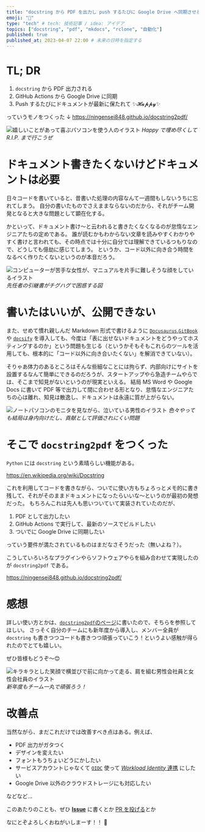 ```yaml
---
title: "docstring から PDF を出力し push するたびに Google Drive へ同期させる"
emoji: "📘"
type: "tech" # tech: 技術記事 / idea: アイデア
topics: ["docstring", "pdf", "mkdocs", "rclone", "自動化"]
published: true
published_at: 2023-04-07 22:00 # 未来の日時を指定する
---
```


# TL; DR

1. `docstring` から PDF 出力される
2. GitHub Actions から Google Drive に同期
3. Push するたびにドキュメントが最新に保たれて ✨𝓗𝓪𝓹𝓹𝔂✨

っていうモノをつくった ↓
https://ningensei848.github.io/docstring2pdf/

![嬉しいことがあって喜ぶパソコンを使う人のイラスト](https://4.bp.blogspot.com/-zTvzECyWEsk/VwIjHWMdszI/AAAAAAAA5e4/W_kAnVythXoHGzGO3AkgrHImS3cpvMiuQ/s400/internet_kanki_man1.png)
_Happy で埋め尽くして R.I.P. まで行こうぜ_

# ドキュメント書きたくないけどドキュメントは必要

日々コードを書いていると、昔書いた処理の内容なんて一週間もしないうちに忘れてしまう。
自分の書いたものでさえままならないのだから、それがチーム開発となると大きな問題として顕在化する。

かといって、ドキュメント書け〜と云われると書きたくなくなるのが怠惰なエンジニアたちの定めである。
誰が読むかもわからない文章を読みやすくわかりやすく書けと言われても、その時点では十分に自分では理解できているつもりなので、どうしても億劫に感じてしまう。
というか、コード以外に向き合う時間をなるべく作りたくないというのが本音だろう。

![コンピューターが苦手な女性が、マニュアルを片手に難しそうな顔をしているイラスト](https://2.bp.blogspot.com/-udBXvU-T2fE/Vh4ot0CAPLI/AAAAAAAAzjc/aFK9ePO-ds8/s400/computer_manual_woman.png)
_先任者の引継書がチグハグで困惑する図_

# 書いたはいいが、公開できない

また、せめて慣れ親しんだ Markdown 形式で書けるように [`Docusaurus`](https://docusaurus.io/),[`GitBook`](https://docs.gitbook.com/) や [`docsify`](https://docsify.js.org/) を導入しても、今度は「表に出せないドキュメントをどうやってホスティングするのか」という問題も生じる（というかそもそもこれらのツールを活用しても、根本的に「コード以外に向き合いたくない」を解消できていない）。

そりゃあ体力のあるところはそんな些細なことには拘らず、内部向けにサイトを設置するなんて簡単にできるのだろうが、スタートアップやら急造チームやらでは、そこまで知見がないというのが現実といえる。
結局 MS Word や Google Docs に書いて PDF 等で出力して間に合わせる形となり、怠惰なエンジニアたちの心は離れ、知見は散逸し、ドキュメントは永遠に質が上がらない。

![ノートパソコンのモニタを見ながら、泣いている男性のイラスト](https://1.bp.blogspot.com/-iG3QVEWl4dE/Wn1Vwtu1PwI/AAAAAAABKE8/8KR9vfXirfU5yXepByewkYZcrWqT-2EtQCLcBGAs/s400/computer_man3_cry.png)
_色々やっても結局は身内向けだし、貢献として評価されにくい問題_

# そこで `docstring2pdf` をつくった

`Python` には `docstring` という素晴らしい機能がある。

https://en.wikipedia.org/wiki/Docstring

これを利用してコードを書きながら、ついでに使い方もちょろっとメモ的に書き残して、それがそのままドキュメントになったらいいな〜というのが最初の発想だった。
もちろんこれは先人も思いついていて実装されていたのだが、

1. PDF として出力したい
2. GitHub Actions で実行して、最新のソースでビルドしたい
3. ついでに Google Drive に同期したい

っていう要件が満たされているものはまだなさそうだった（無いよね？）。

こうしていろいろなプラグインやらソフトウェアやらを組み合わせて実現したのが `docstring2pdf` である。

https://ningensei848.github.io/docstring2pdf/

# 感想

詳しい使い方とかは、[`docstring2pdf`のページ](https://ningensei848.github.io/docstring2pdf/)に書いたので、そちらを参照してほしい。
さっそく自分のチームにも新年度から導入し、メンバー全員が `docstring` も書きつつコードも書きつつ頑張っていこう！というよい感触が得られたのでとても嬉しい。

ぜひ皆様もどうぞ〜😊

![キラキラとした笑顔で横並びで前に向かって走る、肩を組む男性会社員と女性会社員のイラスト](https://1.bp.blogspot.com/-8YI11SOhcYs/WM9XjJMIAXI/AAAAAAABCrQ/HExowxAmLLY8Dc6Obp5iWdbQQ5a30coegCLcB/s400/business_kyouryoku.png)
_新年度もチーム一丸で頑張ろう！_

# 改善点

当然ながら、まだこれだけでは改善すべき点はある。例えば、

- PDF 出力がガタつく
- デザインを変えたい
- フォントもうちょいどうにかしたい
- サービスアカウントじゃなくて [`OIDC`](https://docs.github.com/ja/actions/deployment/security-hardening-your-deployments/about-security-hardening-with-openid-connect) 使って [_Workload Identity_ 連携](https://cloud.google.com/iam/docs/workload-identity-federation) にしたい
- Google Drive 以外のクラウドストレージにも対応したい

などなど…

このあたりのことも、ぜひ [**Issue**](https://github.com/Ningensei848/docstring2pdf/issues) に書くとか [PR を投げる](https://github.com/Ningensei848/docstring2pdf/pulls)とか

なにとぞよろしくおねがいしまーす！！ 💪
